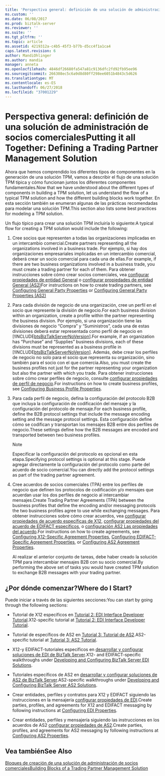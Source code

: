 ```yaml
---
title: 'Perspectiva general: definición de una solución de administración de socios comerciales | Microsoft Docs'
ms.custom: ''
ms.date: 06/08/2017
ms.prod: biztalk-server
ms.reviewer: ''
ms.suite: ''
ms.tgt_pltfrm: ''
ms.topic: article
ms.assetid: 4219312a-c4b5-45f3-b77b-d5cc4f1a1ca4
caps.latest.revision: 6
author: MandiOhlinger
ms.author: mandia
manager: anneta
ms.openlocfilehash: 4846df26680fa547a81c9136dfc2fd92fb95ee96
ms.sourcegitcommit: 266308ec5c6a9d8d80ff298ee6051b4843c5d626
ms.translationtype: MT
ms.contentlocale: es-ES
ms.lasthandoff: 06/27/2018
ms.locfileid: "37001229"
---
```

# <a name="putting-it-all-together-defining-a-trading-partner-management-solution"></a><span data-ttu-id="6df1f-102">Perspectiva general: definición de una solución de administración de socios comerciales</span><span class="sxs-lookup"><span data-stu-id="6df1f-102">Putting it all Together: Defining a Trading Partner Management Solution</span></span>
<span data-ttu-id="6df1f-103">Ahora que hemos comprendido los diferentes tipos de componentes en la generación de una solución TPM, vamos a describir el flujo de una solución TPM típica y cómo funcionan juntos los diferentes componentes fundamentales.</span><span class="sxs-lookup"><span data-stu-id="6df1f-103">Now that we have understood about the different types of components in building a TPM solution, let us understand the flow of a typical TPM solution and how the different building blocks work together.</span></span> <span data-ttu-id="6df1f-104">En esta sección también se enumeran algunas de las prácticas recomendadas para modelar una solución TPM.</span><span class="sxs-lookup"><span data-stu-id="6df1f-104">This section also lists some best practices for modeling a TPM solution.</span></span>  
  
 <span data-ttu-id="6df1f-105">Un flujo típico para crear una solución TPM incluiría lo siguiente:</span><span class="sxs-lookup"><span data-stu-id="6df1f-105">A typical flow for creating a TPM solution would include the following:</span></span>  
  
1. <span data-ttu-id="6df1f-106">Cree socios que representen a todas las organizaciones implicadas en un intercambio comercial.</span><span class="sxs-lookup"><span data-stu-id="6df1f-106">Create partners representing all the organizations involved in a business trade.</span></span> <span data-ttu-id="6df1f-107">Por ejemplo, si hay dos organizaciones empresariales implicadas en un intercambio comercial, deberá crear un socio comercial para cada una de ellas.</span><span class="sxs-lookup"><span data-stu-id="6df1f-107">For example, if there are two business organizations involved in a business trade, you must create a trading partner for each of them.</span></span> <span data-ttu-id="6df1f-108">Para obtener instrucciones sobre cómo crear socios comerciales, vea [configurar propiedades de entidad General](../core/configuring-general-party-properties.md) o [configurar propiedades de entidad General (AS2)](../core/configuring-general-party-properties-as2.md)</span><span class="sxs-lookup"><span data-stu-id="6df1f-108">For instructions on how to create trading partners, see [Configuring General Party Properties](../core/configuring-general-party-properties.md) or [Configuring General Party Properties (AS2)](../core/configuring-general-party-properties-as2.md)</span></span>  
  
2. <span data-ttu-id="6df1f-109">Para cada división de negocio de una organización, cree un perfil en el socio que represente la división de negocio.</span><span class="sxs-lookup"><span data-stu-id="6df1f-109">For each business division within an organization, create a profile within the partner representing the business division.</span></span> <span data-ttu-id="6df1f-110">Por ejemplo, si una organización tiene las divisiones de negocio “Compra” y “Suministros”, cada una de estas divisiones deberá estar representada como perfil de negocio en [!INCLUDE[btsBizTalkServerNoVersion](../includes/btsbiztalkservernoversion-md.md)].</span><span class="sxs-lookup"><span data-stu-id="6df1f-110">For example, if an organization has “Purchase” and “Supplies” business divisions, each of these divisions must be represented as a business profile in [!INCLUDE[btsBizTalkServerNoVersion](../includes/btsbiztalkservernoversion-md.md)].</span></span> <span data-ttu-id="6df1f-111">Además, debe crear los perfiles de negocio no solo para el socio que representa su organización, sino también para el socio con el que comercia.</span><span class="sxs-lookup"><span data-stu-id="6df1f-111">Also, you must create the business profiles not just for the partner representing your organization but also the partner with which you trade.</span></span> <span data-ttu-id="6df1f-112">Para obtener instrucciones sobre cómo crear perfiles de negocio, consulte [configurar propiedades de perfil de negocio](../core/configuring-business-profile-properties.md).</span><span class="sxs-lookup"><span data-stu-id="6df1f-112">For instructions on how to create business profiles, see [Configuring Business Profile Properties](../core/configuring-business-profile-properties.md).</span></span>  
  
3. <span data-ttu-id="6df1f-113">Para cada perfil de negocio, defina la configuración del protocolo B2B que incluya la configuración de codificación del mensaje y la configuración del protocolo de mensaje.</span><span class="sxs-lookup"><span data-stu-id="6df1f-113">For each business profile, define the B2B protocol settings that include the message encoding setting and the message protocol settings.</span></span> <span data-ttu-id="6df1f-114">Esta configuración define cómo se codifican y transportan los mensajes B2B entre dos perfiles de negocio.</span><span class="sxs-lookup"><span data-stu-id="6df1f-114">These settings define how the B2B messages are encoded and transported between two business profiles.</span></span>  
  
   > [!NOTE]
   >  <span data-ttu-id="6df1f-115">Especificar la configuración del protocolo es opcional en esta etapa.</span><span class="sxs-lookup"><span data-stu-id="6df1f-115">Specifying protocol settings is optional at this stage.</span></span> <span data-ttu-id="6df1f-116">Puede agregar directamente la configuración del protocolo como parte del acuerdo de socio comercial.</span><span class="sxs-lookup"><span data-stu-id="6df1f-116">You can directly add the protocol settings as part of the trading partner agreement.</span></span>  
  
4. <span data-ttu-id="6df1f-117">Cree acuerdos de socios comerciales (TPA) entre los perfiles de negocio que definen los protocolos de codificación y/o mensajes que acuerdan usar los dos perfiles de negocio al intercambiar mensajes.</span><span class="sxs-lookup"><span data-stu-id="6df1f-117">Create Trading Partner Agreements (TPA) between the business profiles that define the encoding and/or messaging protocols the two business profiles agree to use while exchanging messages.</span></span> <span data-ttu-id="6df1f-118">Para obtener instrucciones sobre cómo crear acuerdos, vea [configurar propiedades de acuerdo específicas de X12](../core/configuring-x12-specific-agreement-properties.md), [configurar propiedades del acuerdo de EDIFACT específicos](../core/configuring-edifact-specific-agreement-properties.md), o [configuración AS2 Las propiedades del acuerdo](../core/configuring-as2-agreement-properties.md).</span><span class="sxs-lookup"><span data-stu-id="6df1f-118">For instructions on how to create agreements, see [Configuring X12-Specific Agreement Properties](../core/configuring-x12-specific-agreement-properties.md), [Configuring EDIFACT-Specific Agreement Properties](../core/configuring-edifact-specific-agreement-properties.md), or [Configuring AS2 Agreement Properties](../core/configuring-as2-agreement-properties.md).</span></span>  
  
   <span data-ttu-id="6df1f-119">Al realizar el anterior conjunto de tareas, debe haber creado la solución TPM para intercambiar mensajes B2B con su socio comercial.</span><span class="sxs-lookup"><span data-stu-id="6df1f-119">By performing the above set of tasks you would have created TPM solution to exchange B2B messages with your trading partner.</span></span>  
  
## <a name="where-do-i-start"></a><span data-ttu-id="6df1f-120">¿Por dónde comenzar?</span><span class="sxs-lookup"><span data-stu-id="6df1f-120">Where do I Start?</span></span>  
 <span data-ttu-id="6df1f-121">Puede iniciar a través de las siguientes secciones:</span><span class="sxs-lookup"><span data-stu-id="6df1f-121">You can start by going through the following sections:</span></span>  
  
-   <span data-ttu-id="6df1f-122">Tutorial de X12 específicos en [Tutorial 2: EDI Interface Developer Tutorial](../core/tutorial-2-edi-interface-developer-tutorial.md).</span><span class="sxs-lookup"><span data-stu-id="6df1f-122">X12-specific tutorial at [Tutorial 2: EDI Interface Developer Tutorial](../core/tutorial-2-edi-interface-developer-tutorial.md).</span></span>  
  
-   <span data-ttu-id="6df1f-123">Tutorial de específicos de AS2 en [Tutorial 3: Tutorial de AS2](../core/tutorial-3-as2-tutorial.md).</span><span class="sxs-lookup"><span data-stu-id="6df1f-123">AS2-specific tutorial at [Tutorial 3: AS2 Tutorial](../core/tutorial-3-as2-tutorial.md).</span></span>  
  
-   <span data-ttu-id="6df1f-124">X12-y EDIFACT-tutoriales específicos en [desarrollar y configurar soluciones de EDI de BizTalk Server](../core/developing-and-configuring-biztalk-server-edi-solutions.md).</span><span class="sxs-lookup"><span data-stu-id="6df1f-124">X12- and EDIFACT-specific walkthroughs under [Developing and Configuring BizTalk Server EDI Solutions](../core/developing-and-configuring-biztalk-server-edi-solutions.md).</span></span>  
  
-   <span data-ttu-id="6df1f-125">Tutoriales específicos de AS2 en [desarrollar y configurar soluciones de AS2 de BizTalk Server](../core/developing-and-configuring-biztalk-server-as2-solutions.md).</span><span class="sxs-lookup"><span data-stu-id="6df1f-125">AS2-specific walkthroughs under [Developing and Configuring BizTalk Server AS2 Solutions](../core/developing-and-configuring-biztalk-server-as2-solutions.md).</span></span>  
  
-   <span data-ttu-id="6df1f-126">Crear entidades, perfiles y contratos para X12 y EDIFACT siguiendo las instrucciones en la mensajería [configurar propiedades de EDI](../core/configuring-edi-properties.md).</span><span class="sxs-lookup"><span data-stu-id="6df1f-126">Create parties, profiles, and agreements for X12 and EDIFACT messaging by following instructions at [Configuring EDI Properties](../core/configuring-edi-properties.md).</span></span>  
  
-   <span data-ttu-id="6df1f-127">Crear entidades, perfiles y mensajería siguiendo las instrucciones en los acuerdos de AS2 [configurar propiedades de AS2](../core/configuring-as2-properties.md).</span><span class="sxs-lookup"><span data-stu-id="6df1f-127">Create parties, profiles, and agreements for AS2 messaging by following instructions at [Configuring AS2 Properties](../core/configuring-as2-properties.md).</span></span>  
  
## <a name="see-also"></a><span data-ttu-id="6df1f-128">Vea también</span><span class="sxs-lookup"><span data-stu-id="6df1f-128">See Also</span></span>  
 [<span data-ttu-id="6df1f-129">Bloques de creación de una solución de administración de socios comerciales</span><span class="sxs-lookup"><span data-stu-id="6df1f-129">Building Blocks of a Trading Partner Management Solution</span></span>](../core/building-blocks-of-a-trading-partner-management-solution.md)
